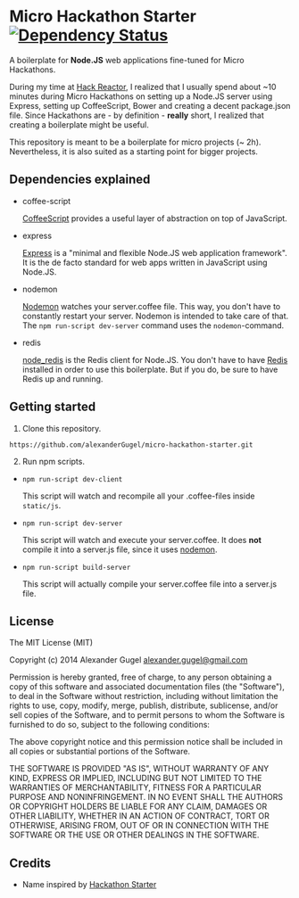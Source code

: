 Micro Hackathon Starter [![Dependency Status](https://gemnasium.com/alexanderGugel/micro-hackathon-starter.svg)](https://gemnasium.com/alexanderGugel/micro-hackathon-starter)
=======================

A boilerplate for **Node.JS** web applications fine-tuned for Micro Hackathons.

During my time at [Hack Reactor](http://www.hackreactor.com/), I realized that I usually spend about ~10 minutes during Micro Hackathons on setting up a Node.JS server using Express, setting up CoffeeScript, Bower and creating a decent package.json file. Since Hackathons are - by definition - **really** short, I realized that creating a boilerplate might be useful.

This repository is meant to be a boilerplate for micro projects (~ 2h). Nevertheless, it is also suited as a starting point for bigger projects.

Dependencies explained
----------------------

* coffee-script

  [CoffeeScript](http://coffeescript.org/) provides a useful layer of abstraction on top of JavaScript.

* express

  [Express](http://expressjs.com/) is a "minimal and flexible Node.JS web application framework". It is the de facto standard for web apps written in JavaScript using Node.JS.

* nodemon

  [Nodemon](http://nodemon.io/) watches your server.coffee file. This way, you don't have to constantly restart your server. Nodemon is intended to take care of that. The `npm run-script dev-server` command uses the `nodemon`-command.

* redis

  [node_redis](https://github.com/mranney/node_redis) is the Redis client for Node.JS. You don't have to have [Redis](http://redis.io/) installed in order to use this boilerplate. But if you do, be sure to have Redis up and running.

Getting started
---------------

1. Clone this repository.

  `https://github.com/alexanderGugel/micro-hackathon-starter.git`

2. Run npm scripts.

  * `npm run-script dev-client`

    This script will watch and recompile all your .coffee-files inside `static/js`.

  * `npm run-script dev-server`

    This script will watch and execute your server.coffee. It does **not** compile it into a server.js file, since it uses [nodemon](http://nodemon.io/).

* `npm run-script build-server`

    This script will actually compile your server.coffee file into a server.js file.

License
-------

The MIT License (MIT)

Copyright (c) 2014 Alexander Gugel <alexander.gugel@gmail.com>

Permission is hereby granted, free of charge, to any person obtaining a copy
of this software and associated documentation files (the "Software"), to deal
in the Software without restriction, including without limitation the rights
to use, copy, modify, merge, publish, distribute, sublicense, and/or sell
copies of the Software, and to permit persons to whom the Software is
furnished to do so, subject to the following conditions:

The above copyright notice and this permission notice shall be included in
all copies or substantial portions of the Software.

THE SOFTWARE IS PROVIDED "AS IS", WITHOUT WARRANTY OF ANY KIND, EXPRESS OR
IMPLIED, INCLUDING BUT NOT LIMITED TO THE WARRANTIES OF MERCHANTABILITY,
FITNESS FOR A PARTICULAR PURPOSE AND NONINFRINGEMENT. IN NO EVENT SHALL THE
AUTHORS OR COPYRIGHT HOLDERS BE LIABLE FOR ANY CLAIM, DAMAGES OR OTHER
LIABILITY, WHETHER IN AN ACTION OF CONTRACT, TORT OR OTHERWISE, ARISING FROM,
OUT OF OR IN CONNECTION WITH THE SOFTWARE OR THE USE OR OTHER DEALINGS IN
THE SOFTWARE.

Credits
-------
* Name inspired by [Hackathon Starter](https://github.com/sahat/hackathon-starter)
